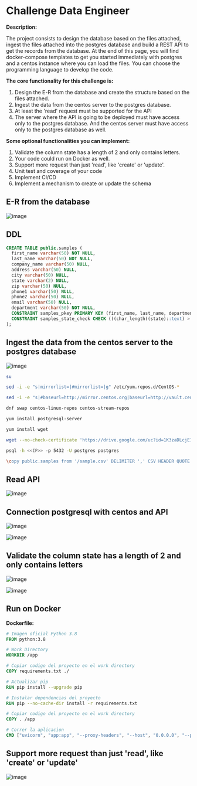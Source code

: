 # Challenge Data Engineer

**Description:**

The project consists to design the database based on the files attached, ingest the files attached into the postgres database and build a REST API to get the records from the database. At the end of this page, you will find docker-compose templates to get you started immediately with postgres and a centos instance where you can load the files. You can choose the programming language to develop the code.

**The core functionality for this challenge is:**

1. Design the E-R from the database and create the structure based on the files attached.
2. Ingest the data from the centos server to the postgres database.
3. At least the 'read' request must be supported for the API
4. The server where the API is going to be deployed must have access only to the postgres database. And the centos server must have access only to the postgres database as well.

**Some optional functionalities you can implement:**

1. Validate the column state has a length of 2 and only contains letters.
2. Your code could run on Docker as well.
3. Support more request than just 'read', like 'create' or 'update'.
4. Unit test and coverage of your code
5. Implement CI/CD
6. Implement a mechanism to create or update the schema

## E-R from the database

![image](https://user-images.githubusercontent.com/61101012/177243890-fd014caa-fd9a-4a5a-bb27-cac7708b154e.png)

## DDL

```SQL
CREATE TABLE public.samples (
  first_name varchar(50) NOT NULL,
  last_name varchar(50) NOT NULL,
  company_name varchar(50) NULL,
  address varchar(50) NULL,
  city varchar(50) NULL,
  state varchar(2) NULL,
  zip varchar(50) NULL,
  phone1 varchar(50) NULL,
  phone2 varchar(50) NULL,
  email varchar(50) NULL,
  department varchar(50) NOT NULL,
  CONSTRAINT samples_pkey PRIMARY KEY (first_name, last_name, department),
  CONSTRAINT samples_state_check CHECK (((char_length((state)::text) > 0) AND (char_length((state)::text) < 3) AND ((state)::text ~ '[A-Za-z]{2}'::text)))
);
```

## Ingest the data from the centos server to the postgres database

![image](https://user-images.githubusercontent.com/61101012/177244595-f8d4c125-aa91-405f-9a65-6f5bcd50071b.png)

```bash
su

sed -i -e "s|mirrorlist=|#mirrorlist=|g" /etc/yum.repos.d/CentOS-*

sed -i -e "s|#baseurl=http://mirror.centos.org|baseurl=http://vault.centos.org|g" /etc/yum.repos.d/CentOS-*

dnf swap centos-linux-repos centos-stream-repos

yum install postgresql-server

yum install wget

wget --no-check-certificate 'https://drive.google.com/uc?id=1K3zaDLcjE130LiD27xlDaGgawBm9vtrM&authuser=0&export=download' -O sample.csv

psql -h <<IP>> -p 5432 -U postgres postgres

\copy public.samples from '/sample.csv' DELIMITER ',' CSV HEADER QUOTE '"';
```

## Read API

![image](https://user-images.githubusercontent.com/61101012/177244806-9b41cfb6-87d2-4d75-9fa3-66215f3aada3.png)

## Connection postgresql with centos and API

![image](https://user-images.githubusercontent.com/61101012/177244961-d22c67c8-52b9-45f0-b7df-83800272b3c3.png)

![image](https://user-images.githubusercontent.com/61101012/177245279-e00bec29-328c-470d-9aca-5a761462bc1a.png)

## Validate the column state has a length of 2 and only contains letters

![image](https://user-images.githubusercontent.com/61101012/177245498-e9347bc5-309c-4806-9859-aaca85c7d072.png)

![image](https://user-images.githubusercontent.com/61101012/177245596-37c2d113-e04a-4447-aeb4-1de30df1f552.png)

## Run on Docker

**Dockerfile:**

```Dockerfile
# Imagen oficial Python 3.8
FROM python:3.8

# Work Directory
WORKDIR /app

# Copiar codigo del proyecto en el work directory
COPY requirements.txt ./

# Actualizar pip
RUN pip install --upgrade pip

# Instalar dependencias del proyecto
RUN pip --no-cache-dir install -r requirements.txt

# Copiar codigo del proyecto en el work directory
COPY . /app

# Correr la aplicacion
CMD ["uvicorn", "app:app", "--proxy-headers", "--host", "0.0.0.0", "--port", "4000"]
```

## Support more request than just 'read', like 'create' or 'update'

![image](https://user-images.githubusercontent.com/61101012/177246974-4537f1c1-8e8c-4662-b009-b62689887edf.png)
